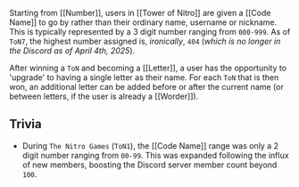 Starting from [[Number]], users in [[Tower of Nitro]] are given a [[Code Name]] to go by rather than their ordinary name, username or nickname. This is typically represented by a 3 digit number ranging from `000-999`. As of `ToN7`, the highest number assigned is, *ironically*, `404` (*which is no longer in the Discord as of April 4th, 2025*).

After winning a `ToN` and becoming a [[Letter]], a user has the opportunity to 'upgrade' to having a single letter as their name. For each `ToN` that is then won, an additional letter can be added before or after the current name (or between letters, if the user is already a [[Worder]]).

## Trivia
* During `The Nitro Games` (`ToN1`), the [[Code Name]] range was only a 2 digit number ranging from `00-99`. This was expanded following the influx of new members, boosting the Discord server member count beyond `100`.